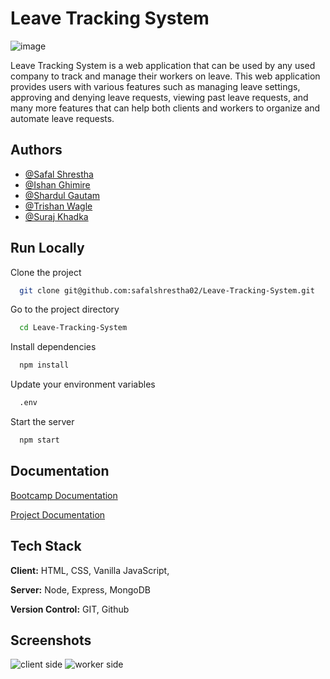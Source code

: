 # Leave Tracking System
![image](https://user-images.githubusercontent.com/118807784/225554717-ca22abde-3412-461f-a43a-7854be9c24ef.png)

Leave Tracking System is a web application that can be used by any used company to track and manage their workers on leave. This web application provides users with various features such as managing leave settings, approving and denying leave requests, viewing past leave requests, and many more features that can help both clients and workers to organize and automate leave requests.

## Authors

- [@Safal Shrestha](https://github.com/safalshrestha02)
- [@Ishan Ghimire](https://github.com/ishanghimire11)
- [@Shardul Gautam](https://github.com/FeNriR0077)
- [@Trishan Wagle](https://github.com/trishan6969)
- [@Suraj Khadka](https://github.com/Magiciaan)

## Run Locally

Clone the project

```bash
  git clone git@github.com:safalshrestha02/Leave-Tracking-System.git
```

Go to the project directory

```bash
  cd Leave-Tracking-System
```

Install dependencies

```bash
  npm install
```
Update your environment variables

```bash
  .env
```

Start the server

```bash
  npm start
```
## Documentation

[Bootcamp Documentation](https://documenter.getpostman.com/view/25413848/2s93JxqLse)

[Project Documentation](https://docs.google.com/document/d/1tUjvT6PisofZ6HykF0o8lusBas0aaBbwEQydqwJAPPU/edit)
		

## Tech Stack

**Client:** HTML, CSS, Vanilla JavaScript, 

**Server:** Node, Express, MongoDB

**Version Control:** GIT, Github

## Screenshots

![client side](https://user-images.githubusercontent.com/118807784/225571463-5d81eddf-fd9a-462f-8384-73596d23e6df.gif)
![worker side](https://user-images.githubusercontent.com/118807784/225572008-7f90e76e-b7ff-41fc-944e-379793c6bb5b.gif)

